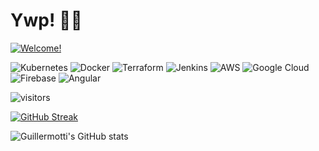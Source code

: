 # Ywp! 👋🏽

[![Welcome!](https://readme-typing-svg.herokuapp.com/?lines=Nice+to+meet+you!;My+name+is+Guille+👽;This+is+my+profile+🚀&center=true)](https://git.io/typing-svg)

<!-- ![visitors](https://visitor-badge.glitch.me/badge?page_id=guillermotti.visitor-badge) -->
<img alt="Kubernetes" src="https://img.shields.io/badge/kubernetes-%23326ce5.svg?style=for-the-badge&logo=kubernetes&logoColor=white"/>
<img alt="Docker" src="https://img.shields.io/badge/docker-%230db7ed.svg?style=for-the-badge&logo=docker&logoColor=white"/>
<img alt="Terraform" src="https://img.shields.io/badge/terraform-%235835CC.svg?style=for-the-badge&logo=terraform&logoColor=white"/>
<img alt="Jenkins" src="https://img.shields.io/badge/jenkins-%232C5263.svg?style=for-the-badge&logo=jenkins&logoColor=white"/>
<img alt="AWS" src="https://img.shields.io/badge/AWS-%23FF9900.svg?style=for-the-badge&logo=amazon-aws&logoColor=white"/>
<img alt="Google Cloud" src="https://img.shields.io/badge/GoogleCloud-%234285F4.svg?style=for-the-badge&logo=google-cloud&logoColor=white"/>
<img alt="Firebase" src="https://img.shields.io/badge/firebase-%23039BE5.svg?style=for-the-badge&logo=firebase"/>
<img alt="Angular" src="https://img.shields.io/badge/angular-%23DD0031.svg?style=for-the-badge&logo=angular&logoColor=white"/>

![visitors](https://profile-counter.glitch.me/guillermotti/count.svg)

[![GitHub Streak](https://github-readme-streak-stats.herokuapp.com/?user=guillermotti)](https://git.io/streak-stats)

![Guillermotti's GitHub stats](https://github-readme-stats.vercel.app/api?username=guillermotti&show_icons=true&theme=dark&count_private=true&custom_title=Guillermotti%27s+GitHub+Stats)
